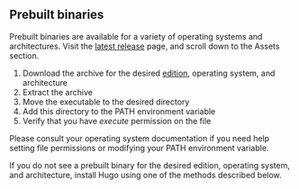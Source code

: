 ## Prebuilt binaries

Prebuilt binaries are available for a variety of operating systems and architectures. Visit the [latest release] page, and scroll down to the Assets section.

<!-- markdownlint-disable-next-line MD051 -->
1. Download the archive for the desired [edition], operating system, and architecture
1. Extract the archive
1. Move the executable to the desired directory
1. Add this directory to the PATH environment variable
1. Verify that you have _execute_ permission on the file

Please consult your operating system documentation if you need help setting file permissions or modifying your PATH environment variable.

If you do not see a prebuilt binary for the desired edition, operating system, and architecture, install Hugo using one of the methods described below.

[commit information]: https://gohugo.io/variables/git
[edition]: #editions
[Git]: https://git-scm.com/
[Go]: https://go.dev/
[Hugo Modules]: /hugo-modules/
[latest release]: https://github.com/gohugoio/hugo/releases/latest
